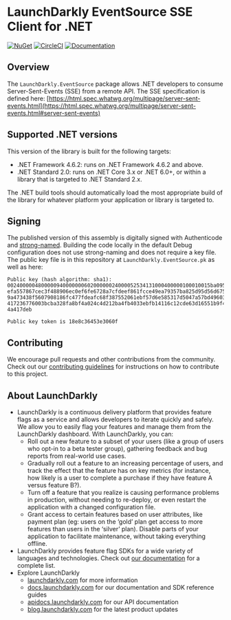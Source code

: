 # LaunchDarkly EventSource SSE Client for .NET

[![NuGet](https://img.shields.io/nuget/v/LaunchDarkly.EventSource.svg?style=flat-square)](https://www.nuget.org/packages/LaunchDarkly.EventSource/)
[![CircleCI](https://circleci.com/gh/launchdarkly/dotnet-eventsource.svg?style=shield)](https://circleci.com/gh/launchdarkly/dotnet-eventsource)
[![Documentation](https://img.shields.io/static/v1?label=GitHub+Pages&message=API+reference&color=00add8)](https://launchdarkly.github.io/dotnet-eventsource)

## Overview

The `LaunchDarkly.EventSource` package allows .NET developers to consume Server-Sent-Events (SSE) from a remote API. The SSE specification is defined here: [https://html.spec.whatwg.org/multipage/server-sent-events.html](https://html.spec.whatwg.org/multipage/server-sent-events.html#server-sent-events)

## Supported .NET versions

This version of the library is built for the following targets:

* .NET Framework 4.6.2: runs on .NET Framework 4.6.2 and above.
* .NET Standard 2.0: runs on .NET Core 3.x or .NET 6.0+, or within a library that is targeted to .NET Standard 2.x.

The .NET build tools should automatically load the most appropriate build of the library for whatever platform your application or library is targeted to.

## Signing

The published version of this assembly is digitally signed with Authenticode and [strong-named](https://docs.microsoft.com/en-us/dotnet/framework/app-domains/strong-named-assemblies). Building the code locally in the default Debug configuration does not use strong-naming and does not require a key file. The public key file is in this repository at `LaunchDarkly.EventSource.pk` as well as here:

```
Public key (hash algorithm: sha1):
002400000480000094000000060200000024000052534131000400000100010015ba095c5a95ac
efa557867cec3f488906ec0ef6fe6728a7cfdeef861fcce49ea79357ba825d95d56d67597bc9cc
9a473438f5607908186fc477fdeafc68f387552061ebf57d6e585317d5047a57bd496034ff854a
417236776003bcba328fa8bf4a024c4d212ba4fb4033ebfb14116c12cde63d16551b9f48c20ee5
4a417deb

Public key token is 18e8c36453e3060f
```

## Contributing

We encourage pull requests and other contributions from the community. Check out our [contributing guidelines](CONTRIBUTING.md) for instructions on how to contribute to this project.

## About LaunchDarkly
 
* LaunchDarkly is a continuous delivery platform that provides feature flags as a service and allows developers to iterate quickly and safely. We allow you to easily flag your features and manage them from the LaunchDarkly dashboard.  With LaunchDarkly, you can:
    * Roll out a new feature to a subset of your users (like a group of users who opt-in to a beta tester group), gathering feedback and bug reports from real-world use cases.
    * Gradually roll out a feature to an increasing percentage of users, and track the effect that the feature has on key metrics (for instance, how likely is a user to complete a purchase if they have feature A versus feature B?).
    * Turn off a feature that you realize is causing performance problems in production, without needing to re-deploy, or even restart the application with a changed configuration file.
    * Grant access to certain features based on user attributes, like payment plan (eg: users on the ‘gold’ plan get access to more features than users in the ‘silver’ plan). Disable parts of your application to facilitate maintenance, without taking everything offline.
* LaunchDarkly provides feature flag SDKs for a wide variety of languages and technologies. Check out [our documentation](https://docs.launchdarkly.com/docs) for a complete list.
* Explore LaunchDarkly
    * [launchdarkly.com](https://www.launchdarkly.com/ "LaunchDarkly Main Website") for more information
    * [docs.launchdarkly.com](https://docs.launchdarkly.com/  "LaunchDarkly Documentation") for our documentation and SDK reference guides
    * [apidocs.launchdarkly.com](https://apidocs.launchdarkly.com/  "LaunchDarkly API Documentation") for our API documentation
    * [blog.launchdarkly.com](https://blog.launchdarkly.com/  "LaunchDarkly Blog Documentation") for the latest product updates
